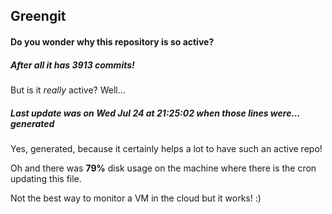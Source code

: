 ## Greengit

#### Do you wonder why this repository is so active?

##### After all it has 3913 commits!

But is it *really* active? Well...

##### Last update was on Wed Jul 24 at 21:25:02 when those lines were... generated

Yes, generated, because it certainly helps a lot to have such an active repo!

Oh and there was **79%** disk usage on the machine
where there is the cron updating this file.

Not the best way to monitor a VM in the cloud but it works! :)
